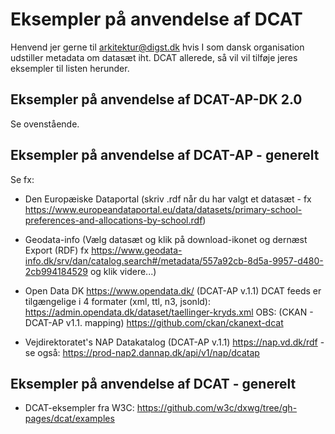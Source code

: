 # Eksempler på anvendelse af DCAT

Henvend jer gerne til arkitektur@digst.dk hvis I som dansk organisation udstiller metadata om datasæt iht. DCAT allerede, så vil vil tilføje jeres eksempler til listen herunder.

## Eksempler på anvendelse af DCAT-AP-DK 2.0
Se ovenstående.

## Eksempler på anvendelse af DCAT-AP - generelt
Se fx:

* Den Europæiske Dataportal (skriv .rdf når du har valgt et datasæt - fx
https://www.europeandataportal.eu/data/datasets/primary-school-preferences-and-allocations-by-school.rdf)

* Geodata-info (Vælg datasæt og klik på download-ikonet og dernæst Export (RDF)
fx https://www.geodata-info.dk/srv/dan/catalog.search#/metadata/557a92cb-8d5a-9957-d480-2cb994184529 og klik videre...)

* Open Data DK https://www.opendata.dk/ (DCAT-AP v.1.1)
DCAT feeds er tilgængelige i 4 formater (xml, ttl, n3, jsonld): https://admin.opendata.dk/dataset/taellinger-kryds.xml
OBS: (CKAN - DCAT-AP v1.1. mapping) https://github.com/ckan/ckanext-dcat

* Vejdirektoratet's NAP Datakatalog (DCAT-AP v.1.1) https://nap.vd.dk/rdf - se også: https://prod-nap2.dannap.dk/api/v1/nap/dcatap

## Eksempler på anvendelse af DCAT - generelt
* DCAT-eksempler fra W3C: https://github.com/w3c/dxwg/tree/gh-pages/dcat/examples
